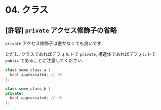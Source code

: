 # 04. クラス

## [許容] `private` アクセス修飾子の省略

`private` アクセス修飾子は書かなくても良いです.

ただし, クラスであればデフォルトで `private`, 構造体であればデフォルトで `public` であることに注意してください.

```c++
class some_class_a {
  bool appreciated; // ok
};

class some_class_b {
private:
  bool appreciated; // ok
};
```
